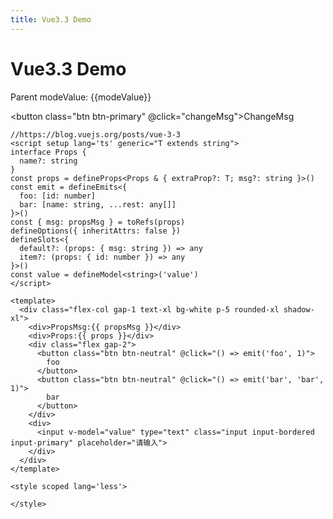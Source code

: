 ```yaml
---
title: Vue3.3 Demo
---
```

<script setup>
import {ref} from 'vue'
const modeValue = ref('modeValue')
const msg = ref('Hello Vue3.3')
function onFoo(v){
  window.alert(v)
}
function onBar(...v){
  window.alert(v)
}
function changeMsg(){
  msg.value = 'Msg Changed'
}
</script>

# Vue3.3 Demo

<div>
<Vue3_3Demo name="Vue3.3Demo" :msg="msg" extraProp="extraProp" v-model:value="modeValue" @foo="onFoo" @bar="onBar" />
</div>

Parent modeValue: {{modeValue}}

<button class="btn btn-primary" @click="changeMsg">ChangeMsg</button>
```vue
//https://blog.vuejs.org/posts/vue-3-3
<script setup lang='ts' generic="T extends string">
interface Props {
  name?: string
}
const props = defineProps<Props & { extraProp?: T; msg?: string }>()
const emit = defineEmits<{
  foo: [id: number]
  bar: [name: string, ...rest: any[]]
}>()
const { msg: propsMsg } = toRefs(props)
defineOptions({ inheritAttrs: false })
defineSlots<{
  default?: (props: { msg: string }) => any
  item?: (props: { id: number }) => any
}>()
const value = defineModel<string>('value')
</script>

<template>
  <div class="flex-col gap-1 text-xl bg-white p-5 rounded-xl shadow-xl">
    <div>PropsMsg:{{ propsMsg }}</div>
    <div>Props:{{ props }}</div>
    <div class="flex gap-2">
      <button class="btn btn-neutral" @click="() => emit('foo', 1)">
        foo
      </button>
      <button class="btn btn-neutral" @click="() => emit('bar', 'bar', 1)">
        bar
      </button>
    </div>
    <div>
      <input v-model="value" type="text" class="input input-bordered input-primary" placeholder="请输入">
    </div>
  </div>
</template>

<style scoped lang='less'>

</style>
```
